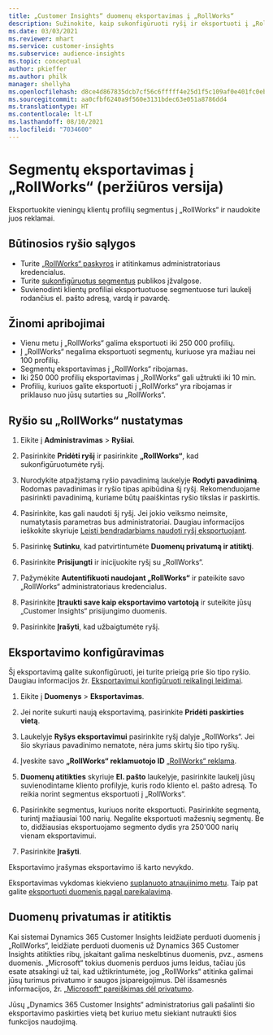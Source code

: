 ```yaml
---
title: „Customer Insights“ duomenų eksportavimas į „RollWorks“
description: Sužinokite, kaip sukonfigūruoti ryšį ir eksportuoti į „RollWorks“.
ms.date: 03/03/2021
ms.reviewer: mhart
ms.service: customer-insights
ms.subservice: audience-insights
ms.topic: conceptual
author: pkieffer
ms.author: philk
manager: shellyha
ms.openlocfilehash: d8ce4d867835dcb7cf56c6fffff4e25d1f5c109af0e401fc0eb8b3a7427c1de4
ms.sourcegitcommit: aa0cfbf6240a9f560e3131bdec63e051a8786dd4
ms.translationtype: HT
ms.contentlocale: lt-LT
ms.lasthandoff: 08/10/2021
ms.locfileid: "7034600"
---
```

# <a name="export-segments-to-rollworks-preview"></a>Segmentų eksportavimas į „RollWorks“ (peržiūros versija)

Eksportuokite vieningų klientų profilių segmentus į „RollWorks“ ir naudokite juos reklamai. 

## <a name="prerequisites-for-a-connection"></a>Būtinosios ryšio sąlygos

-   Turite [„RollWorks“ paskyros](https://www.rollworks.com/) ir atitinkamus administratoriaus kredencialus.
-   Turite [sukonfigūruotus segmentus](segments.md) publikos įžvalgose.
-   Suvienodinti klientų profiliai eksportuotuose segmentuose turi laukelį rodančius el. pašto adresą, vardą ir pavardę.

## <a name="known-limitations"></a>Žinomi apribojimai

- Vienu metu į „RollWorks“ galima eksportuoti iki 250 000 profilių.
- Į „RollWorks“ negalima eksportuoti segmentų, kuriuose yra mažiau nei 100 profilių. 
- Segmentų eksportavimas į „RollWorks“ ribojamas.
- Iki 250 000 profilių eksportavimas į „RollWorks“ gali užtrukti iki 10 min. 
- Profilių, kuriuos galite eksportuoti į „RollWorks“ yra ribojamas ir priklauso nuo jūsų sutarties su „RollWorks“.

## <a name="set-up-connection-to-rollworks"></a>Ryšio su „RollWorks“ nustatymas

1. Eikite į **Administravimas** > **Ryšiai**.

1. Pasirinkite **Pridėti ryšį** ir pasirinkite **„RollWorks“**, kad sukonfigūruotumėte ryšį.

1. Nurodykite atpažįstamą ryšio pavadinimą laukelyje **Rodyti pavadinimą**. Rodomas pavadinimas ir ryšio tipas apibūdina šį ryšį. Rekomenduojame pasirinkti pavadinimą, kuriame būtų paaiškintas ryšio tikslas ir paskirtis.

1. Pasirinkite, kas gali naudoti šį ryšį. Jei jokio veiksmo neimsite, numatytasis parametras bus administratoriai. Daugiau informacijos ieškokite skyriuje [Leisti bendradarbiams naudoti ryšį eksportuojant](connections.md#allow-contributors-to-use-a-connection-for-exports).

1. Pasirinkę **Sutinku**, kad patvirtintumėte **Duomenų privatumą ir atitiktį**.

1. Pasirinkite **Prisijungti** ir inicijuokite ryšį su „RollWorks“.

1. Pažymėkite **Autentifikuoti naudojant „RollWorks“** ir pateikite savo „RollWorks“ administratoriaus kredencialus.

1. Pasirinkite **Įtraukti save kaip eksportavimo vartotoją** ir suteikite jūsų „Customer Insights“ prisijungimo duomenis.

1. Pasirinkite **Įrašyti**, kad užbaigtumėte ryšį.

## <a name="configure-an-export"></a>Eksportavimo konfigūravimas

Šį eksportavimą galite sukonfigūruoti, jei turite prieigą prie šio tipo ryšio. Daugiau informacijos žr. [Eksportavimui konfigūruoti reikalingi leidimai](export-destinations.md#set-up-a-new-export).

1. Eikite į **Duomenys** > **Eksportavimas**.

1. Jei norite sukurti naują eksportavimą, pasirinkite **Pridėti paskirties vietą**.

1. Laukelyje **Ryšys eksportavimui** pasirinkite ryšį dalyje „RollWorks“. Jei šio skyriaus pavadinimo nematote, nėra jums skirtų šio tipo ryšių.

1. Įveskite savo **„RollWorks“ reklamuotojo ID** [„RollWorks“ reklama](https://help.adroll.com/hc/articles/212011838-Advertiser-Profiles).

3. **Duomenų atitikties** skyriuje **El. pašto** laukelyje, pasirinkite laukelį jūsų suvienodintame kliento profilyje, kuris rodo kliento el. pašto adresą. To reikia norint segmentus eksportuoti į „RollWorks“.

1. Pasirinkite segmentus, kuriuos norite eksportuoti. Pasirinkite segmentą, turintį mažiausiai 100 narių. Negalite eksportuoti mažesnių segmentų. Be to, didžiausias eksportuojamo segmento dydis yra 250'000 narių vienam eksportavimui. 

1. Pasirinkite **Įrašyti**.

Eksportavimo įrašymas eksportavimo iš karto nevykdo.

Eksportavimas vykdomas kiekvieno [suplanuoto atnaujinimo metu](system.md#schedule-tab). Taip pat galite [eksportuoti duomenis pagal pareikalavimą](export-destinations.md#run-exports-on-demand). 


## <a name="data-privacy-and-compliance"></a>Duomenų privatumas ir atitiktis

Kai sistemai Dynamics 365 Customer Insights leidžiate perduoti duomenis į „RollWorks“, leidžiate perduoti duomenis už Dynamics 365 Customer Insights atitikties ribų, įskaitant galima neskelbtinus duomenis, pvz., asmens duomenis. „Microsoft“ tokius duomenis perduos jums leidus, tačiau jūs esate atsakingi už tai, kad užtikrintumėte, jog „RollWorks“ atitinka galimai jūsų turimus privatumo ir saugos įsipareigojimus. Dėl išsamesnės informacijos, žr. [„Microsoft“ pareiškimas dėl privatumo](https://go.microsoft.com/fwlink/?linkid=396732).

Jūsų „Dynamics 365 Customer Insights“ administratorius gali pašalinti šio eksportavimo paskirties vietą bet kuriuo metu siekiant nutraukti šios funkcijos naudojimą.
